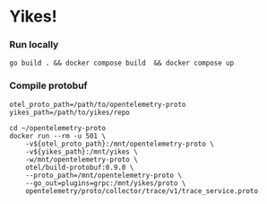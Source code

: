 # Yikes!

### Run locally

    go build . && docker compose build  && docker compose up

### Compile protobuf

    otel_proto_path=/path/to/opentelemetry-proto
    yikes_path=/path/to/yikes/repo

    cd ~/opentelemetry-proto
    docker run --rm -u 501 \
        -v${otel_proto_path}:/mnt/opentelemetry-proto \
        -v${yikes_path}:/mnt/yikes \
        -w/mnt/opentelemetry-proto \
        otel/build-protobuf:0.9.0 \
        --proto_path=/mnt/opentelemetry-proto \
        --go_out=plugins=grpc:/mnt/yikes/proto \
        opentelemetry/proto/collector/trace/v1/trace_service.proto
